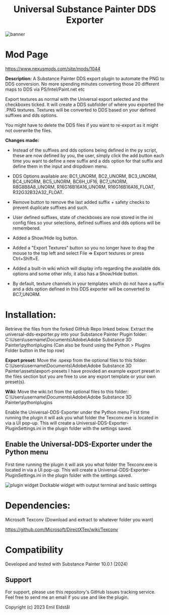 <h1 align="center">
Universal Substance Painter DDS Exporter
</h1>

![banner](https://staticdelivery.nexusmods.com/mods/2295/images/1044/1044-1726769824-1173798291.png)

# Mod Page

https://www.nexusmods.com/site/mods/1044


**Description:**
A Substance Painter DDS export plugin to automate the PNG to DDS conversion.
No more spending minutes converting those 20 different maps to DDS via PS/Intel/Paint.net etc

Export textures as normal with the Universal export selected and the checkboxes ticked.
It will create a DDS subfolder of where you exported the .PNG textures.
Textures will be converted to DDS based on your defined suffixes and dds options.

You might have to delete the DDS files if you want to re-export as it might not overwrite the files.


**Changes made:**

* Instead of the suffixes and dds options being defined in the py script, these are now defined by you, the user, simply click the add button each time you want to define a new suffix and a dds option for that suffix and define them in the input and dropdown menu.

* DDS Options available are: BC1_UNORM, BC2_UNORM, BC3_UNORM, BC4_UNORM, BC5_UNORM, BC6H_UF16, BC7_UNORM, R8G8B8A8_UNORM, R16G16B16A16_UNORM, R16G16B16A16_FLOAT, R32G32B32A32_FLOAT.

* Remove button to remove the last added suffix + safety checks to prevent duplicate suffixes and such.

* User defined suffixes, state of checkboxes are now stored in the ini config files so your selections, defined suffixes and dds options will be remembered.

* Added a Show/Hide log button.

* Added a "Export Textures" button so you no longer have to drag the mouse to the top left and select File => Export textures or press Ctrl+Shift+E.

* Added a built-in wiki which will display info regarding the available dds options and some other info, it also has a Show/Hide button.

* By default, texture channels in your templates which do not have a suffix and a dds option defined in this DDS exporter will be converted to BC7_UNORM.

# Installation:


Retrieve the files from the forked GitHub Repo linked below.
Extract the universal-dds-exporter.py into your Substance Painter Plugin folder:
C:\Users\username\Documents\Adobe\Adobe Substance 3D Painter\python\plugins
(Can also be found using the Python > Plugins Folder button in the top row)

**Export preset:**
Move the .spexp from the optional files to this folder:
C:\Users\username\Documents\Adobe\Adobe Substance 3D Painter\assets\export-presets
I have provided an example export preset in the files section but you are free to use any export template or your own preset(s).

**Wiki:**
Move the wiki.txt from the optional files to this folder:
C:\Users\username\Documents\Adobe\Adobe Substance 3D Painter\python\plugins

Enable the Universal-DDS-Exporter under the Python menu
First time running the plugin it will ask you what folder the Texconv.exe is located in via a UI pop-up.
This will create a Universal-DDS-Exporter-PluginSettings.ini in the plugin folder with the settings saved.

## Enable the Universal-DDS-Exporter under the Python menu

First time running the plugin it will ask you what folder the Texconv.exe is located in via a UI pop-up. This will create a Universal-DDS-Exporter-PluginSettings.ini in the plugin folder with the settings saved.

![plugin widget](https://staticdelivery.nexusmods.com/mods/4187/images/4891/4891-1696725603-1907132508.png)
Dockable widget with output terminal and basic settings

# Dependencies:

Microsoft Texconv (Download and extract to whatever folder you want)

https://github.com/Microsoft/DirectXTex/wiki/Texconv

# Compatibility

Developed and tested with Substance Painter 10.0.1 (2024)

## Support

For support, please use this repository's GitHub Issues tracking service. Feel free to send me an email if you use and like the plugin.

Copyright (c) 2023 Emil Eldstål
